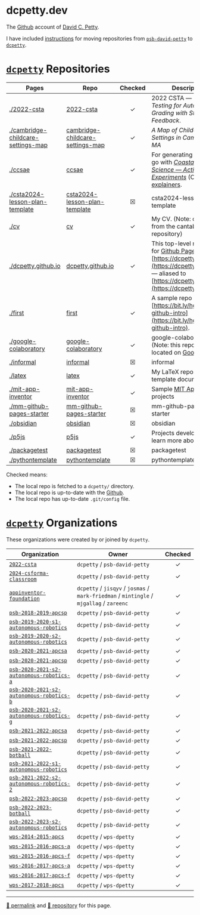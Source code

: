 # dcpetty.dev

The [Github](https://github.com/dcpetty/) account of [David C. Petty](http:/dcpetty.dev/).

I have included [instructions](https://dcpetty.github.io/move/) for moving repositories from [`psb-david-petty`](https://github.com/github.com/psb-david-petty?tab=repositories&sort=name) to [`dcpetty`](https://github.com/github.com/dcpetty?tab=repositories&sort=name).

# [`dcpetty`](https://github.com/dcpetty?tab=repositories&sort=name) Repositories

| Pages | Repo | Checked | Description |
| --- | --- | :-: | --- |
| [./2022-csta](https://dcpetty.github.io/2022-csta/) | [2022-csta](https://github.com/dcpetty/2022-csta/) | &#x2713; | 2022 CSTA — *Unit Testing for Automatic Grading with Student Feedback*. |
| [./cambridge-childcare-settings-map](https://dcpetty.github.io/cambridge-childcare-settings-map/) | [cambridge-childcare-settings-map](https://github.com/dcpetty/cambridge-childcare-settings-map/) | &#x2713; | *A Map of Childcare Settings in Cambridge, MA* |
| [./ccsae](https://dcpetty.github.io/ccsae/) | [ccsae](https://github.com/dcpetty/ccsae/) | &#x2713; | For generating [HTML](https://dcpetty.github.io/ccsae/ccsae.html) to go with [*Coastal Climate Science &mdash; Activities and Experiments*](https://sites.google.com/view/coastal-climate-science) (CCSAE) [explainers](https://sites.google.com/view/coastal-climate-science/explainers).  |
| [./csta2024-lesson-plan-template](https://dcpetty.github.io/csta2024-lesson-plan-template/) | [csta2024-lesson-plan-template](https://github.com/dcpetty/csta2024-lesson-plan-template/) | &#x2612; | csta2024-lesson-plan-template |
| [./cv](https://dcpetty.github.io/cv/) | [cv](https://github.com/dcpetty/cv/) | &#x2713; | My CV. (Note: copied from the cantabrigia.us repository) |
| [./dcpetty.github.io](https://dcpetty.github.io/) | [dcpetty.github.io](https://github.com/dcpetty/dcpetty.github.io/) | &#x2713; | This top-level repository for [Github Pages](https://pages.github.com/) @ [https://dcpetty.github.io/](https://dcpetty.github.io/) &mdash; aliased to [https://dcpetty.dev/](https://dcpetty.dev/). |
| [./first](https://dcpetty.github.io/first/) | [first](https://github.com/dcpetty/first/) | &#x2713; | A sample repo created for [https://bit.ly/hgse-github-intro](https://bit.ly/hgse-github-intro). |
| [./google-colaboratory](https://dcpetty.github.io/google-colaboratory/) | [google-colaboratory](https://github.com/dcpetty/google-colaboratory/) | &#x2713; | google-colaboratory (Note: this repository is located on [Google Drive](https://drive.google.com/)) |
| [./informal](https://dcpetty.github.io/informal/) | [informal](https://github.com/dcpetty/informal/) | &#x2612; | informal |
| [./latex](https://dcpetty.github.io/latex/) | [latex](https://github.com/dcpetty/latex/) | &#x2713; | My LaTeX repository with template documents. |
| [./mit-app-inventor](https://dcpetty.github.io/mit-app-inventor/) | [mit-app-inventor](https://github.com/dcpetty/mit-app-inventor/) | &#x2713; | Sample [MIT App Inventor](https://appinventor.mit.edu/) projects |
| [./mm-github-pages-starter](https://dcpetty.github.io/mm-github-pages-starter/) | [mm-github-pages-starter](https://github.com/dcpetty/mm-github-pages-starter/) | &#x2612; | mm-github-pages-starter |
| [./obsidian](https://dcpetty.github.io/obsidian/) | [obsidian](https://github.com/dcpetty/obsidian/) | &#x2612; | obsidian |
| [./p5js](https://dcpetty.github.io/p5js/) | [p5js](https://github.com/dcpetty/p5js/) | &#x2713; | Projects developed to learn more about [p5.js](https://p5js.org/).|
| [./packagetest](https://dcpetty.github.io/packagetest/) | [packagetest](https://github.com/dcpetty/packagetest/) | &#x2612; | packagetest |
| [./pythontemplate](https://dcpetty.github.io/pythontemplate/) | [pythontemplate](https://github.com/dcpetty/pythontemplate/) | &#x2612; | pythontemplate |

Checked means:

- The local repo is fetched to a `dcpetty/` directory.
- The local repo is up-to-date with the [Github](https://github.com).
- The local repo has up-to-date `.git/config` file.

# [`dcpetty`](https://github.com/settings/organizations) Organizations

These organizations were created by or joined by `dcpetty`.

| Organization | Owner | Checked |
| --- | --- | :-: |
| [`2022-csta`](https://github.com/2022-csta) | `dcpetty` / `psb-david-petty` | &#x2713; |
| [`2024-csforma-classroom`](https://github.com/2024-csforma-classroom) | `dcpetty` / `psb-david-petty` | &#x2713; |
| [`appinventor-foundation`](https://github.com/appinventor-foundation) | `dcpetty` / `jisqyv` / `josmas` / `mark-friedman` / `mintingle` / `mjgallag` / `zareenc` | &#x2713; |
| [`psb-2018-2019-apcsp`](https://github.com/psb-2018-2019-apcsp) | `dcpetty` / `psb-david-petty` | &#x2713; |
| [`psb-2019-2020-s1-autonomous-robotics`](https://github.com/psb-2019-2020-s1-autonomous-robotics) | `dcpetty` / `psb-david-petty` | &#x2713; |
| [`psb-2019-2020-s2-autonomous-robotics`](https://github.com/psb-2019-2020-s2-autonomous-robotics) | `dcpetty` / `psb-david-petty` | &#x2713; |
| [`psb-2020-2021-apcsa`](https://github.com/psb-2020-2021-apcsa) | `dcpetty` / `psb-david-petty` | &#x2713; |
| [`psb-2020-2021-apcsp`](https://github.com/psb-2020-2021-apcsp) | `dcpetty` / `psb-david-petty` | &#x2713; |
| [`psb-2020-2021-s2-autonomous-robotics-a`](https://github.com/psb-2020-2021-s2-autonomous-robotics-a) | `dcpetty` / `psb-david-petty` | &#x2713; |
| [`psb-2020-2021-s2-autonomous-robotics-b`](https://github.com/psb-2020-2021-s2-autonomous-robotics-b) | `dcpetty` / `psb-david-petty` | &#x2713; |
| [`psb-2020-2021-s2-autonomous-robotics-g`](https://github.com/psb-2020-2021-s2-autonomous-robotics-g) | `dcpetty` / `psb-david-petty` | &#x2713; |
| [`psb-2021-2022-apcsa`](https://github.com/psb-2021-2022-apcsa) | `dcpetty` / `psb-david-petty` | &#x2713; |
| [`psb-2021-2022-apcsp`](https://github.com/psb-2021-2022-apcsp) | `dcpetty` / `psb-david-petty` | &#x2713; |
| [`psb-2021-2022-botball`](https://github.com/psb-2021-2022-botball) | `dcpetty` / `psb-david-petty` | &#x2713; |
| [`psb-2021-2022-s1-autonomous-robotics`](https://github.com/psb-2021-2022-s1-autonomous-robotics) | `dcpetty` / `psb-david-petty` | &#x2713; |
| [`psb-2021-2022-s2-autonomous-robotics-2`](https://github.com/psb-2021-2022-s2-autonomous-robotics-2) | `dcpetty` / `psb-david-petty` | &#x2713; |
| [`psb-2022-2023-apcsp`](https://github.com/psb-2022-2023-apcsp) | `dcpetty` / `psb-david-petty` | &#x2713; |
| [`psb-2022-2023-botball`](https://github.com/psb-2022-2023-botball) | `dcpetty` / `psb-david-petty` | &#x2713; |
| [`psb-2022-2023-s2-autonomous-robotics`](https://github.com/psb-2022-2023-s2-autonomous-robotics) | `dcpetty` / `psb-david-petty` | &#x2713; |
| [`wps-2014-2015-apcs`](https://github.com/wps-2014-2015-apcs) | `dcpetty` / `wps-dpetty` | &#x2713; |
| [`wps-2015-2016-apcs-a`](https://github.com/wps-2015-2016-apcs-a) | `dcpetty` / `wps-dpetty` | &#x2713; |
| [`wps-2015-2016-apcs-f`](https://github.com/wps-2015-2016-apcs-f) | `dcpetty` / `wps-dpetty` | &#x2713; |
| [`wps-2016-2017-apcs-a`](https://github.com/wps-2016-2017-apcs-a) | `dcpetty` / `wps-dpetty` | &#x2713; |
| [`wps-2016-2017-apcs-f`](https://github.com/wps-2016-2017-apcs-f) | `dcpetty` / `wps-dpetty` | &#x2713; |
| [`wps-2017-2018-apcs`](https://github.com/wps-2017-2018-apcs) | `dcpetty` / `wps-dpetty` | &#x2713; |

<hr>

[&#128279; permalink](https://dcpetty.github.io/) and [&#128297; repository](https://github.com/dcpetty/dcpetty.github.io/) for this page.
